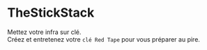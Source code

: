 # TheStickStack
Mettez votre infra sur clé. <br>
Créez et entretenez votre ``clé Red Tape`` pour vous préparer au pire.

